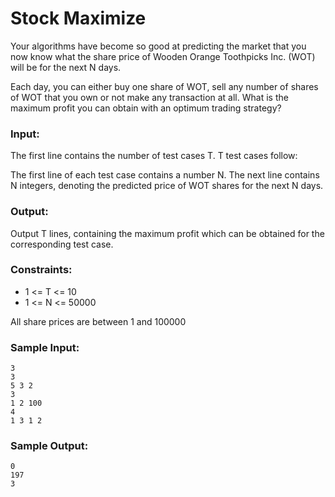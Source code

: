 Stock Maximize
==============

Your algorithms have become so good at predicting the market that you now know what the share price of Wooden Orange Toothpicks Inc. (WOT) will be for the next N days.

Each day, you can either buy one share of WOT, sell any number of shares of WOT that you own or not make any transaction at all. What is the maximum profit you can obtain with an optimum trading strategy?

### Input:

The first line contains the number of test cases T. T test cases follow:

The first line of each test case contains a number N. The next line contains N integers, denoting the predicted price of WOT shares for the next N days.

### Output:

Output T lines, containing the maximum profit which can be obtained for the corresponding test case.

### Constraints:

* 1 <= T <= 10
* 1 <= N <= 50000

All share prices are between 1 and 100000

### Sample Input:

    3
    3
    5 3 2
    3
    1 2 100
    4
    1 3 1 2

### Sample Output:

    0
    197
    3
